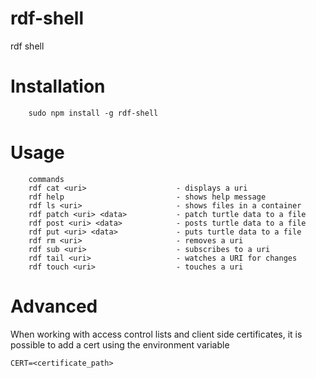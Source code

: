 # rdf-shell
rdf shell

# Installation

```
    sudo npm install -g rdf-shell
```

# Usage

```
    commands
    rdf cat <uri>                    - displays a uri
    rdf help                         - shows help message
    rdf ls <uri>                     - shows files in a container
    rdf patch <uri> <data>           - patch turtle data to a file
    rdf post <uri> <data>            - posts turtle data to a file
    rdf put <uri> <data>             - puts turtle data to a file
    rdf rm <uri>                     - removes a uri
    rdf sub <uri>                    - subscribes to a uri
    rdf tail <uri>                   - watches a URI for changes
    rdf touch <uri>                  - touches a uri
```

# Advanced

When working with access control lists and client side certificates, it is possible to add a cert using the environment variable

    CERT=<certificate_path>
